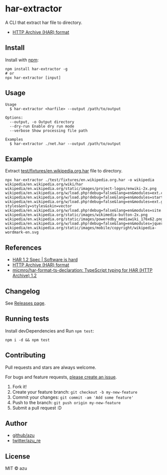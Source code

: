 # har-extractor

A CLI that extract har file to directory.

- [HTTP Archive (HAR) format](https://w3c.github.io/web-performance/specs/HAR/Overview.html "HTTP Archive (HAR) format")

## Install

Install with [npm](https://www.npmjs.com/):

    npm install har-extractor -g
    # or
    npx har-extractor [input]

## Usage

    Usage
      $ har-extractor <harfile> --output /path/to/output

    Options:
      --output, -o Output directory
      --dry-run Enable dry run mode
      --verbose Show processing file path

    Examples
      $ har-extractor ./net.har --output /path/to/output

## Example

Extract [test/fixtures/en.wikipedia.org.har](test/fixtures/en.wikipedia.org.har) file to directory.

```
npx har-extractor ./test/fixtures/en.wikipedia.org.har -o wikipedia
wikipedia/en.wikipedia.org/wiki/har
wikipedia/en.wikipedia.org/static/images/project-logos/enwiki-2x.png
wikipedia/en.wikipedia.org/w/load.php!debug=false&lang=en&modules=ext.cite.styles!ext.uls.interlanguage!ext.visualEditor.desktopA
wikipedia/en.wikipedia.org/w/load.php!debug=false&lang=en&modules=startup&only=scripts&skin=vector
wikipedia/en.wikipedia.org/w/load.php!debug=false&lang=en&modules=ext.gadget.charinsert-styles&only=styles&skin=vector
wikipedia/en.wikipedia.org/w/load.php!debug=false&lang=en&modules=site.styles&only=styles&skin=vector
wikipedia/en.wikipedia.org/static/images/wikimedia-button-2x.png
wikipedia/en.wikipedia.org/static/images/poweredby_mediawiki_176x62.png
wikipedia/en.wikipedia.org/w/load.php!debug=false&lang=en&modules=jquery,mediawiki!mediawiki.legacy.wikibits&only=scripts&skin=ve
wikipedia/en.wikipedia.org/static/images/mobile/copyright/wikipedia-wordmark-en.svg
```

## References

* [HAR 1.2 Spec | Software is hard](http://www.softwareishard.com/blog/har-12-spec/ "HAR 1.2 Spec | Software is hard")
* [HTTP Archive (HAR) format](https://w3c.github.io/web-performance/specs/HAR/Overview.html "HTTP Archive (HAR) format")
* [micmro/har-format-ts-declaration: TypeScript typing for HAR (HTTP Archive) 1.2](https://github.com/micmro/har-format-ts-declaration "micmro/har-format-ts-declaration: TypeScript typing for HAR (HTTP Archive) 1.2")



## Changelog

See [Releases page](https://github.com/azu/har-extractor/releases).

## Running tests

Install devDependencies and Run `npm test`:

    npm i -d && npm test

## Contributing

Pull requests and stars are always welcome.

For bugs and feature requests, [please create an issue](https://github.com/azu/har-extractor/issues).

1. Fork it!
2. Create your feature branch: `git checkout -b my-new-feature`
3. Commit your changes: `git commit -am 'Add some feature'`
4. Push to the branch: `git push origin my-new-feature`
5. Submit a pull request :D

## Author

- [github/azu](https://github.com/azu)
- [twitter/azu_re](https://twitter.com/azu_re)

## License

MIT © azu
